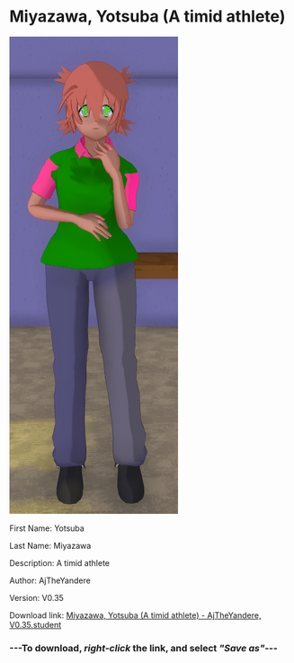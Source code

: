 # Miyazawa, Yotsuba (A timid athlete)

<img src = "https://raw.githubusercontent.com/Arbiter1223/Daigaku-Gurashi-Custom-Students/master/Students/Files/Miyazawa%2C%20Yotsuba%20(A%20timid%20athlete).png">

First Name: Yotsuba

Last Name: Miyazawa

Description: A timid athlete

Author: AjTheYandere

Version: V0.35

Download link: <a href="https://raw.githubusercontent.com/Arbiter1223/Daigaku-Gurashi-Custom-Students/master/Students/Files/Miyazawa%2C%20Yotsuba%20(A%20timid%20athlete)%20-%20AjTheYandere%2C%20V0.35.student">Miyazawa, Yotsuba (A timid athlete) - AjTheYandere, V0.35.student</a>

### ---**To download, _right-click_ the link, and select _"Save as"_**---
